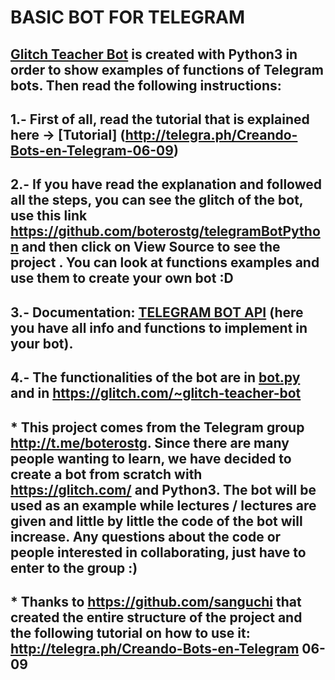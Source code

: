 # BASIC BOT FOR TELEGRAM

## [Glitch Teacher Bot](http://t.me/glitch_teacher_bot) is created with Python3 in order to show examples of functions of Telegram bots. Then read the following instructions:

## 1.- First of all, read the tutorial that is explained here -> [Tutorial] (http://telegra.ph/Creando-Bots-en-Telegram-06-09)

## 2.- If you have read the explanation and followed all the steps, you can see the glitch of the bot, use this link https://github.com/boterostg/telegramBotPython and then click on View Source to see the project . You can look at functions examples and use them to create your own bot :D

## 3.- Documentation: [TELEGRAM BOT API](https://core.telegram.org/bots/api) (here you have all info and functions to implement in your bot). 

## 4.- The functionalities of the bot are in [bot.py](https://github.com/boterostg/botBasicoGlitch/blob/master/bot.py) and in https://glitch.com/~glitch-teacher-bot

## * This project comes from the Telegram group http://t.me/boterostg. Since there are many people wanting to learn, we have decided to create a bot from scratch with https://glitch.com/ and Python3. The bot will be used as an example while lectures / lectures are given and little by little the code of the bot will increase. Any questions about the code or people interested in collaborating, just have to enter to the group :)

## * Thanks to https://github.com/sanguchi that created the entire structure of the project and the following tutorial on how to use it: http://telegra.ph/Creando-Bots-en-Telegram 06- 09
